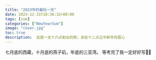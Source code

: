 ```yaml
---
title: "2023年的最后一天" 
date: 2023-12-31T18:36:32+08:00
tags: [sum]
categories: ["NewYearSum"]
image: "cover.jpg"
toc: true
description:  这是一支十六点射出的箭，会在十二点正中新年的眉心
---
```


七月底的西藏，十月底的燕子矶，年底的三亚湾。
等考完了我一定好好写👩‍💻
